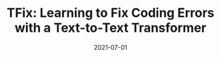 ---
layout: post
title: "TFix: Learning to Fix Coding Errors with a Text-to-Text Transformer"
date: 2021-07-01
categories: research
authors: "Berkay Berabi, <u>Jingxuan He</u>, Veselin Raychev, Martin Vechev"
venue: "International Conference on Machine Learning (ICML)"
paper: pdfs/icml21-tfix.pdf
code: https://github.com/eth-sri/TFix
talk: https://icml.cc/virtual/2021/poster/8789
slides: pdfs/icml21-tfix-slides.pdf
---